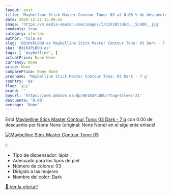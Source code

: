 ```yaml
---
layout: post
title: 'Maybelline Stick Master Contour Tono: 03 al 0.00 % de descuento'
date: 2020-12-21 13:09:55
image: 'https://m.media-amazon.com/images/I/31XzBYJmkcL._SL400_.jpg'
comments: true
category: ofertas
author: 'tole.es'
slug: 'B01KXPLBOU-es Maybelline Stick Master Contour Tono: 03 Dark - 7 g'
sku: 'B01KXPLBOU-es'
tags: [ 'maybelline', ]
actualPrice: None None
currency: None
price: None
comparePrice: None None
prodname: 'Maybelline Stick Master Contour Tono: 03 Dark - 7 g'
country: 'es'
flag: '🇪🇸'
brand: ''
buyurl: 'https://www.amazon.es/dp/B01KXPLBOU/?tag=tolees-21'
descuento: '0.00'
average: 'None'
---
```


Está [Maybelline Stick Master Contour Tono: 03 Dark - 7 g](https://www.amazon.es/dp/B01KXPLBOU/?tag=tolees-21) con 0.00 de descuento por None None (original: None None) en el siguiente enlace!

[![Maybelline Stick Master Contour Tono: 03](https://m.media-amazon.com/images/I/31XzBYJmkcL._SL400_.jpg)](https://www.amazon.es/dp/B01KXPLBOU/?tag=tolees-21)

ℹ️:

- Tipo de dispensador: lápiz
- Adecuado para los tipos de piel
- Número de colores: 03
- Dirigido a las mujeres
- Nombre del color: Dark

[🛒 Ver la oferta!!](https://www.amazon.es/dp/B01KXPLBOU/?tag=tolees-21)
